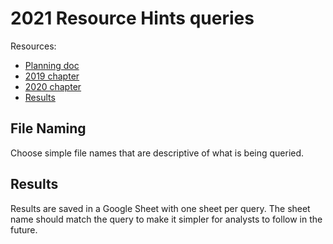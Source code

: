 # 2021 Resource Hints queries

<!--
  This directory contains all of the 2021 Resource Hints chapter queries.

  Each query should have a corresponding `metric_name.sql` file.
  Note that readers are linked to this directory, so try to make the SQL file names descriptive for easy browsing.

  Analysts: if helpful, you can use this README to give additional info about the queries.
-->

Resources:

- [Planning doc](https://docs.google.com/document/d/1zIKdkS65X9u3rGZOn1kG0rk9YveFb0zhdORBFOoIgQQ/edit?usp=sharing)
- [2019 chapter](https://almanac.httparchive.org/en/2019/resource-hints)
- [2020 chapter](https://almanac.httparchive.org/en/2020/resource-hints)
- [Results](https://docs.google.com/spreadsheets/d/1Mw6TjkIClRtlZPHbij5corOZbaSUp-vgTVq3Ig18IwQ/edit?usp=sharing)

## File Naming

Choose simple file names that are descriptive of what is being queried.

## Results

Results are saved in a Google Sheet with one sheet per query. The sheet name should match the query to make it simpler for analysts to follow in the future.

